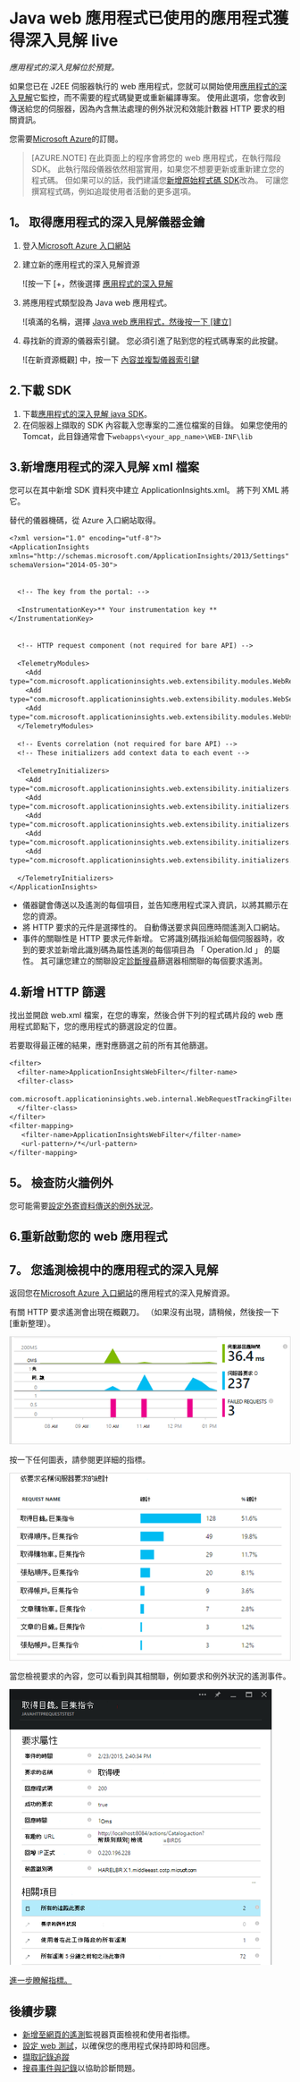 <properties 
    pageTitle="Java web 應用程式已使用的應用程式獲得深入見解 live" 
    description="開始監視已在伺服器執行的 web 應用程式" 
    services="application-insights" 
    documentationCenter="java"
    authors="alancameronwills" 
    manager="douge"/>

<tags 
    ms.service="application-insights" 
    ms.workload="tbd" 
    ms.tgt_pltfrm="ibiza" 
    ms.devlang="na" 
    ms.topic="article" 
    ms.date="08/24/2016" 
    ms.author="awills"/>
 
# <a name="application-insights-for-java-web-apps-that-are-already-live"></a>Java web 應用程式已使用的應用程式獲得深入見解 live

*應用程式的深入見解位於預覽。*

如果您已在 J2EE 伺服器執行的 web 應用程式，您就可以開始使用[應用程式的深入見解](app-insights-overview.md)它監控，而不需要的程式碼變更或重新編譯專案。 使用此選項，您會收到傳送給您的伺服器，因為內含無法處理的例外狀況和效能計數器 HTTP 要求的相關資訊。

您需要[Microsoft Azure](https://azure.com)的訂閱。

> [AZURE.NOTE] 在此頁面上的程序會將您的 web 應用程式，在執行階段 SDK。 此執行階段儀器依然相當實用，如果您不想要更新或重新建立您的程式碼。 但如果可以的話，我們建議您[新增原始程式碼 SDK](app-insights-java-get-started.md)改為。 可讓您撰寫程式碼，例如追蹤使用者活動的更多選項。

## <a name="1-get-an-application-insights-instrumentation-key"></a>1。 取得應用程式的深入見解儀器金鑰

1. 登入[Microsoft Azure 入口網站](https://portal.azure.com)
2. 建立新的應用程式的深入見解資源

    ![按一下 [+，然後選擇 [應用程式的深入見解](./media/app-insights-java-live/01-create.png)
3. 將應用程式類型設為 Java web 應用程式。

    ![填滿的名稱，選擇 [Java web 應用程式，然後按一下 [建立]](./media/app-insights-java-live/02-create.png)
4. 尋找新的資源的儀器索引鍵。 您必須引進了貼到您的程式碼專案的此按鍵。

    ![在新資源概觀] 中，按一下 [內容並複製儀器索引鍵](./media/app-insights-java-live/03-key.png)

## <a name="2-download-the-sdk"></a>2.下載 SDK

1. 下載[應用程式的深入見解 java SDK](https://aka.ms/aijavasdk)。 
2. 在伺服器上擷取的 SDK 內容載入您專案的二進位檔案的目錄。 如果您使用的 Tomcat，此目錄通常會下`webapps\<your_app_name>\WEB-INF\lib`


## <a name="3-add-an-application-insights-xml-file"></a>3.新增應用程式的深入見解 xml 檔案

您可以在其中新增 SDK 資料夾中建立 ApplicationInsights.xml。 將下列 XML 將它。

替代的儀器機碼，從 Azure 入口網站取得。

    <?xml version="1.0" encoding="utf-8"?>
    <ApplicationInsights xmlns="http://schemas.microsoft.com/ApplicationInsights/2013/Settings" schemaVersion="2014-05-30">


      <!-- The key from the portal: -->

      <InstrumentationKey>** Your instrumentation key **</InstrumentationKey>


      <!-- HTTP request component (not required for bare API) -->

      <TelemetryModules>
        <Add type="com.microsoft.applicationinsights.web.extensibility.modules.WebRequestTrackingTelemetryModule"/>
        <Add type="com.microsoft.applicationinsights.web.extensibility.modules.WebSessionTrackingTelemetryModule"/>
        <Add type="com.microsoft.applicationinsights.web.extensibility.modules.WebUserTrackingTelemetryModule"/>
      </TelemetryModules>

      <!-- Events correlation (not required for bare API) -->
      <!-- These initializers add context data to each event -->

      <TelemetryInitializers>
        <Add   type="com.microsoft.applicationinsights.web.extensibility.initializers.WebOperationIdTelemetryInitializer"/>
        <Add type="com.microsoft.applicationinsights.web.extensibility.initializers.WebOperationNameTelemetryInitializer"/>
        <Add type="com.microsoft.applicationinsights.web.extensibility.initializers.WebSessionTelemetryInitializer"/>
        <Add type="com.microsoft.applicationinsights.web.extensibility.initializers.WebUserTelemetryInitializer"/>
        <Add type="com.microsoft.applicationinsights.web.extensibility.initializers.WebUserAgentTelemetryInitializer"/>

      </TelemetryInitializers>
    </ApplicationInsights>


* 儀器鍵會傳送以及遙測的每個項目，並告知應用程式深入資訊，以將其顯示在您的資源。
* 將 HTTP 要求的元件是選擇性的。 自動傳送要求與回應時間遙測入口網站。
* 事件的關聯性是 HTTP 要求元件新增。 它將識別碼指派給每個伺服器時，收到的要求並新增此識別碼為屬性遙測的每個項目為 「 Operation.Id 」 的屬性。 其可讓您建立的關聯設定[診斷搜尋](app-insights-diagnostic-search.md)篩選器相關聯的每個要求遙測。


## <a name="4-add-an-http-filter"></a>4.新增 HTTP 篩選

找出並開啟 web.xml 檔案，在您的專案，然後合併下列的程式碼片段的 web 應用程式節點下，您的應用程式的篩選設定的位置。

若要取得最正確的結果，應對應篩選之前的所有其他篩選。

    <filter>
      <filter-name>ApplicationInsightsWebFilter</filter-name>
      <filter-class>
        com.microsoft.applicationinsights.web.internal.WebRequestTrackingFilter
      </filter-class>
    </filter>
    <filter-mapping>
       <filter-name>ApplicationInsightsWebFilter</filter-name>
       <url-pattern>/*</url-pattern>
    </filter-mapping>

## <a name="5-check-firewall-exceptions"></a>5。 檢查防火牆例外

您可能需要[設定外寄資料傳送的例外狀況](app-insights-ip-addresses.md)。

## <a name="6-restart-your-web-app"></a>6.重新啟動您的 web 應用程式

## <a name="7-view-your-telemetry-in-application-insights"></a>7。 您遙測檢視中的應用程式的深入見解

返回您在[Microsoft Azure 入口網站](https://portal.azure.com)的應用程式的深入見解資源。

有關 HTTP 要求遙測會出現在概觀刀。 （如果沒有出現，請稍候，然後按一下 [重新整理）。

![範例資料](./media/app-insights-java-live/5-results.png)
 

按一下任何圖表，請參閱更詳細的指標。 

![](./media/app-insights-java-live/6-barchart.png)

 

當您檢視要求的內容，您可以看到與其相關聯，例如要求和例外狀況的遙測事件。
 
![](./media/app-insights-java-live/7-instance.png)


[進一步瞭解指標。](app-insights-metrics-explorer.md)



## <a name="next-steps"></a>後續步驟

* [新增至網頁的遙測](app-insights-web-track-usage.md)監視器頁面檢視和使用者指標。
* [設定 web 測試](app-insights-monitor-web-app-availability.md)，以確保您的應用程式保持即時和回應。
* [擷取記錄追蹤](app-insights-java-trace-logs.md)
* [搜尋事件與記錄](app-insights-diagnostic-search.md)以協助診斷問題。


 
